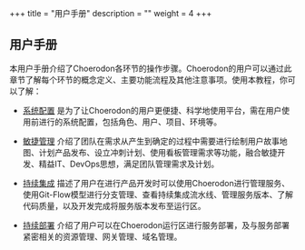 +++
title = "用户手册"
description = ""
weight = 4
+++


## 用户手册

本用户手册介绍了Choerodon各环节的操作步骤。Choerodon的用户可以通过此章节了解每个环节的概念定义、主要功能流程及其他注意事项。使用本教程，你可以了解：

- [系统配置](./system-configuration) <font>是为了让Choerodon的用户更便捷、科学地使用平台，需在用户使用前进行的系统配置，包括角色、用户、项目、环境等。</font>

- [敏捷管理](./scrum) <font>介绍了团队在需求从产生到确定的过程中需要进行绘制用户故事地图、计划产品发布、设立冲刺计划、使用看板管理需求等功能，融合敏捷开发、精益IT、DevOps思想，满足团队管理需求及计划。</font>

- [持续集成](./continuous-integration) <font>描述了用户在进行产品开发时可以使用Choerodon进行管理服务、使用Git-Flow模型进行分支管理、查看持续集成流水线、管理服务版本、了解代码质量，以及开发完成将服务版本发布至运行区。</font>

- [持续部署](./continuous-deployment) <font>介绍了用户可以在Choerodon运行区进行服务部署，及与服务部署紧密相关的资源管理、网关管理、域名管理。</font>
